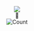 <p align="center">
  <a href="https://discordapp.com/users/470198698773708800"><img src="https://readme-typing-svg.herokuapp.com?lines=LastDays;LastGame;&center=true&width=500&height=50"></a><br>👀<br>
  <img src="https://profile-counter.deno.dev/yonesYN/count.svg" alt="Count"/>
</p>
